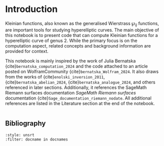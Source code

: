 # Introduction

Kleinian functions, also known as the generalised Wierstrass $\wp_{ij}$ functions, are important tools for studying hyperelliptic curves. The main objective of this notebook is to present code that can compute Kleinian functions for a hyperelliptic curve of genus 2.  While the primary focus is on the computation aspect, related concepts and background information are provided for context.
  
This notebook is mainly inspired by the work of Julia Bernatska {cite}`bernatska_computation_2024` and the code attached to an article posted on WolframCommunity {cite}`bernatska_Wolfram_2024`. It also draws from the works of {cite}`enolski_inversion_2011`, {cite}`bernatska_abelian_2024`, {cite}`bernatska_analogue_2024`, and others referenced in later sections. Additionally, it references the SageMath Riemann surfaces documentation <em>SageMath Riemann surfaces</em> documentation {cite}`Sage_documentation_riemann_nodate`. All additional references are listed in the Literature section at the end of the notebook.


```{tableofcontents}
```
## Bibliography

```{bibliography}
:style: unsrt
:filter: docname in docnames
```